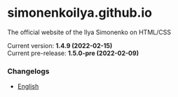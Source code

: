 # simonenkoilya.github.io
The official website of the Ilya Simonenko on HTML/CSS  

Current version: **1.4.9 (2022-02-15)**  
Current pre-release: **1.5.0-pre (2022-02-09)**  

### Changelogs
* [English](https://github.com/simonenkoilya/simonenkoilya.github.io/releases)
